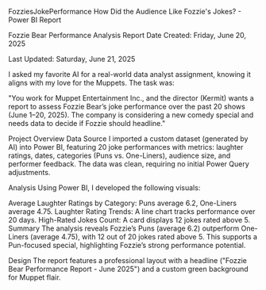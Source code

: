 FozziesJokePerformance
How Did the Audience Like Fozzie's Jokes? - Power BI Report

Fozzie Bear Performance Analysis Report
Date Created: Friday, June 20, 2025

Last Updated: Saturday, June 21, 2025

I asked my favorite AI for a real-world data analyst assignment, knowing it aligns with my love for the Muppets. The task was:

"You work for Muppet Entertainment Inc., and the director (Kermit) wants a report to assess Fozzie Bear’s joke performance over the past 20 shows (June 1–20, 2025). The company is considering a new comedy special and needs data to decide if Fozzie should headline."

Project Overview
Data Source
I imported a custom dataset (generated by AI) into Power BI, featuring 20 joke performances with metrics: laughter ratings, dates, categories (Puns vs. One-Liners), audience size, and performer feedback. The data was clean, requiring no initial Power Query adjustments.

Analysis
Using Power BI, I developed the following visuals:

Average Laughter Ratings by Category: Puns average 6.2, One-Liners average 4.75.
Laughter Rating Trends: A line chart tracks performance over 20 days.
High-Rated Jokes Count: A card displays 12 jokes rated above 5.
Summary
The analysis reveals Fozzie’s Puns (average 6.2) outperform One-Liners (average 4.75), with 12 out of 20 jokes rated above 5. This supports a Pun-focused special, highlighting Fozzie’s strong performance potential.

Design
The report features a professional layout with a headline ("Fozzie Bear Performance Report - June 2025") and a custom green background for Muppet flair.
